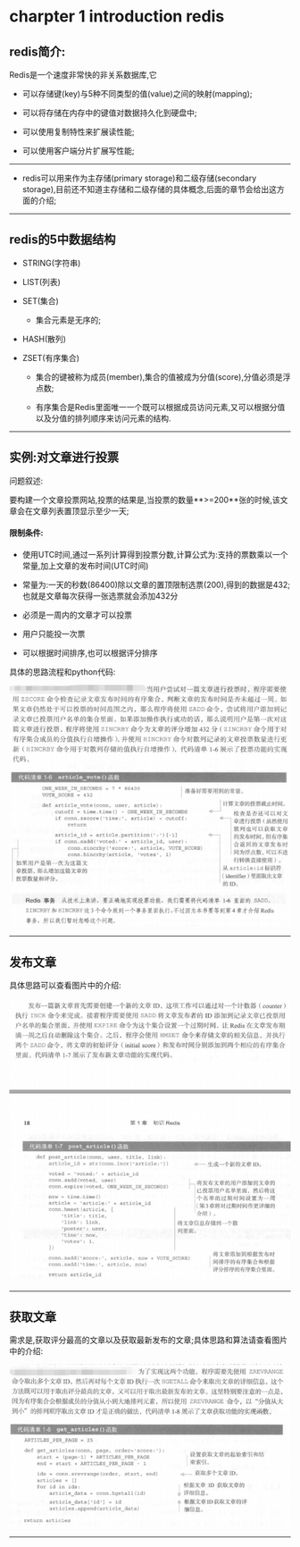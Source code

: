 # charpter 1 introduction redis

## redis简介:
Redis是一个速度非常快的非关系数据库,它

 * 可以存储键(key)与5种不同类型的值(value)之间的映射(mapping);

 * 可以将存储在内存中的键值对数据持久化到硬盘中;

 * 可以使用复制特性来扩展读性能;

 * 可以使用客户端分片扩展写性能;

---



 * redis可以用来作为主存储(primary storage)和二级存储(secondary storage),目前还不知道主存储和二级存储的具体概念,后面的章节会给出这方面的介绍;


---

## redis的5中数据结构

* STRING(字符串)

* LIST(列表)

* SET(集合)
	
	* 集合元素是无序的;

* HASH(散列)

* ZSET(有序集合)

	* 集合的键被称为成员(member),集合的值被成为分值(score),分值必须是浮点数;

	* 有序集合是Redis里面唯一一个既可以根据成员访问元素,又可以根据分值以及分值的排列顺序来访问元素的结构.

---

## 实例:对文章进行投票

问题叙述:

要构建一个文章投票网站,投票的结果是,当投票的数量**>=200**张的时候,该文章会在文章列表置顶显示至少一天;

#### 限制条件:

* 使用UTC时间,通过一系列计算得到投票分数,计算公式为:支持的票数乘以一个常量,加上文章的发布时间(UTC时间)

* 常量为:一天的秒数(86400)除以文章的置顶限制选票(200),得到的数据是432;也就是文章每次获得一张选票就会添加432分

* 必须是一周内的文章才可以投票

* 用户只能投一次票

* 可以根据时间排序,也可以根据评分排序

具体的思路流程和python代码:

![投票流程](img/figure2.png "投票流程")

---

## 发布文章

具体思路可以查看图片中的介绍:

![发布文章](img/figure3.png "发布文章")

---

## 获取文章

需求是,获取评分最高的文章以及获取最新发布的文章;具体思路和算法请查看图片中的介绍:

![获取文章](img/figure4.png "获取文章")

---







